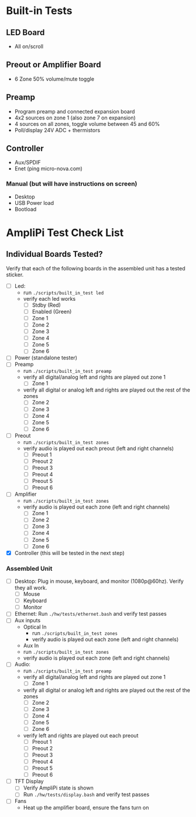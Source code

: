 # Built-in Tests
## LED Board
- All on/scroll
## Preout or Amplifier Board
- 6 Zone 50% volume/mute toggle
## Preamp
- Program preamp and connected expansion board
- 4x2 sources on zone 1 (also zone 7 on expansion)
- 4 sources on all zones, toggle volume between 45 and 60%
- Poll/display 24V ADC + thermistors
## Controller
- Aux/SPDIF
- Enet (ping micro-nova.com)
### Manual (but will have instructions on screen)
- Desktop
- USB Power load
- Bootload

# AmpliPi Test Check List
## Individual Boards Tested?
Verify that each of the following boards in the assembled unit has a tested sticker.
- [ ] Led:
  - run `./scripts/built_in_test led`
  - verify each led works
    - [ ] Stdby (Red)
    - [ ] Enabled (Green)
    - [ ] Zone 1
    - [ ] Zone 2
    - [ ] Zone 3
    - [ ] Zone 4
    - [ ] Zone 5
    - [ ] Zone 6
- [ ] Power (standalone tester)
- [ ] Preamp
  - run `./scripts/built_in_test preamp`
  - verify all digital/analog left and rights are played out zone 1
    - [ ] Zone 1
  - verify all digital or analog left and rights are played out the rest of the zones
    - [ ] Zone 2
    - [ ] Zone 3
    - [ ] Zone 4
    - [ ] Zone 5
    - [ ] Zone 6
- [ ] Preout
  - run `./scripts/built_in_test zones`
  - verify audio is played out each preout (left and right channels)
    - [ ] Preout 1
    - [ ] Preout 2
    - [ ] Preout 3
    - [ ] Preout 4
    - [ ] Preout 5
    - [ ] Preout 6
- [ ] Amplifier
  - run `./scripts/built_in_test zones`
  - verify audio is played out each zone (left and right channels)
    - [ ] Zone 1
    - [ ] Zone 2
    - [ ] Zone 3
    - [ ] Zone 4
    - [ ] Zone 5
    - [ ] Zone 6
- [x] Controller (this will be tested in the next step)
### Assembled Unit
- [ ] Desktop: Plug in mouse, keyboard, and monitor (1080p@60hz). Verify they all work.
  - [ ] Mouse
  - [ ] Keyboard
  - [ ] Monitor
- [ ] Ethernet: Run `./hw/tests/ethernet.bash` and verify test passes
- [ ] Aux inputs
  - Optical In
    - run `./scripts/built_in_test zones`
    - verify audio is played out each zone (left and right channels)
  - Aux In
  - run `./scripts/built_in_test zones`
  - verify audio is played out each zone (left and right channels)
- [ ] Audio:
  - run `./scripts/built_in_test preamp`
  - verify all digital/analog left and rights are played out zone 1
    - [ ] Zone 1
  - verify all digital or analog left and rights are played out the rest of the zones
    - [ ] Zone 2
    - [ ] Zone 3
    - [ ] Zone 4
    - [ ] Zone 5
    - [ ] Zone 6
  - verify left and rights are played out each preout
    - [ ] Preout 1
    - [ ] Preout 2
    - [ ] Preout 3
    - [ ] Preout 4
    - [ ] Preout 5
    - [ ] Preout 6
- [ ] TFT Display
    - [ ] Verify AmpliPi state is shown
    - [ ] Run `./hw/tests/display.bash` and verify test passes
- [ ] Fans
  - Heat up the amplifier board, ensure the fans turn on
